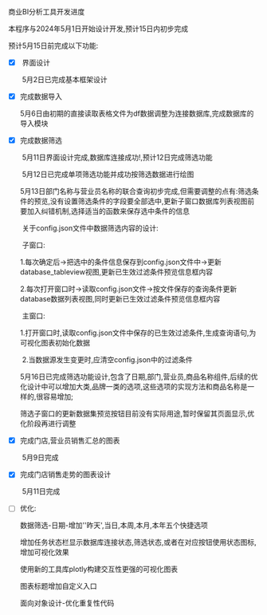 商业BI分析工具开发进度

本程序与2024年5月1日开始设计开发,预计15日内初步完成

预计5月15日前完成以下功能:

- [x] ​	界面设计

  ​		5月2日已完成基本框架设计

- [x] ​	完成数据导入

  ​		5月6日由初期的直接读取表格文件为df数据调整为连接数据库,完成数据库的导入模块

- [x] ​	完成数据筛选

  ​		5月11日界面设计完成,数据库连接成功!,预计12日完成筛选功能

  ​		5月12日已完成单项筛选功能并成功按筛选数据进行绘图

  ​		5月13日部门名称与营业员名称的联合查询初步完成,但需要调整的点有:筛选条件的预览,没有设置筛选条件的字段要全部选中,更新子窗口数据库列表视图前要加入纠错机制,选择适当的函数来保存选中条件的信息

  ​		关于config.json文件中数据筛选内容的设计:

  ​			子窗口:

  ​				1.每次确定后->把选中的条件信息保存到config.json文件中->更新database_tableview视图,更新已生效过滤条件预览信息框内容 

  ​				2.每次打开窗口时->读取config.json文件->按文件保存的查询条件更新database数据列表视图,同时更新已生效过滤条件预览信息框内容

  ​			主窗口:

  ​				1.打开窗口时,读取config.json文件中保存的已生效过滤条件,生成查询语句,为可视化图表初始化数据

  ​				2.当数据源发生变更时,应清空config.json中的过滤条件

  ​	5月16日已完成筛选功能设计,包含了日期,部门,营业员,商品名称组件,后续的优化设计中可以增加大类,品牌一类的选项,这些选项的实现方法和商品名称是一样的,很容易增加;

  筛选子窗口的更新数据集预览按钮目前没有实际用途,暂时保留其页面显示,优化阶段再进行调整

- [x] ​	完成门店,营业员销售汇总的图表

  ​		5月9日完成

- [x] ​	完成门店销售走势的图表设计

  ​		5月11日完成	
  
- [ ] 优化:

  数据筛选-日期-增加''昨天',当日,本周,本月,本年五个快捷选项

  增加任务状态栏显示数据库连接状态,筛选状态,或者在对应按钮使用状态图标,增加可视化效果

  使用新的工具库plotly构建交互性更强的可视化图表

  图表标题增加自定义入口

  面向对象设计-优化重复性代码

​	